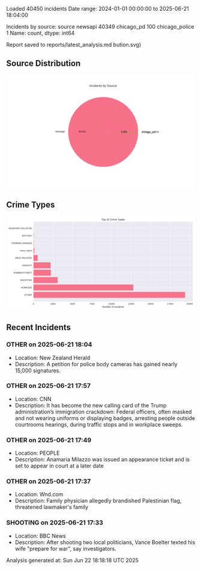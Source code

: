 
Loaded 40450 incidents
Date range: 2024-01-01 00:00:00 to 2025-06-21 18:04:00

Incidents by source:
source
newsapi           40349
chicago_pd          100
chicago_police        1
Name: count, dtype: int64

Report saved to reports/latest_analysis.md
bution.svg)

## Source Distribution
![Source Distribution](images/source_distribution.svg)

## Crime Types
![Crime Types](images/crime_types.svg)

## Recent Incidents

### OTHER on 2025-06-21 18:04
- Location: New Zealand Herald
- Description: A petition for police body cameras has gained nearly 15,000 signatures.


### OTHER on 2025-06-21 17:57
- Location: CNN
- Description: It has become the new calling card of the Trump administration’s immigration crackdown: Federal officers, often masked and not wearing uniforms or displaying badges, arresting people outside courtrooms hearings, during traffic stops and in workplace sweeps.


### OTHER on 2025-06-21 17:49
- Location: PEOPLE
- Description: Anamaria Milazzo was issued an appearance ticket and is set to appear in court at a later date


### OTHER on 2025-06-21 17:37
- Location: Wnd.com
- Description: Family physician allegedly brandished Palestinian flag, threatened lawmaker's family


### SHOOTING on 2025-06-21 17:33
- Location: BBC News
- Description: After shooting two local politicians, Vance Boelter texted his wife "prepare for war", say investigators.

Analysis generated at: Sun Jun 22 18:18:18 UTC 2025
